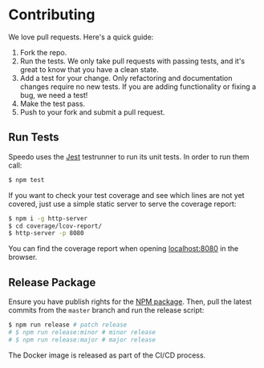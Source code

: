 Contributing
============

We love pull requests. Here's a quick guide:

1. Fork the repo.
2. Run the tests. We only take pull requests with passing tests, and it's great to know that you have a clean state.
3. Add a test for your change. Only refactoring and documentation changes require no new tests. If you are adding functionality or fixing a bug, we need a test!
4. Make the test pass.
5. Push to your fork and submit a pull request.

## Run Tests

Speedo uses the [Jest](https://jestjs.io/) testrunner to run its unit tests. In order to run them call:

```sh
$ npm test
```

If you want to check your test coverage and see which lines are not yet covered, just use a simple static server to serve the coverage report:

```sh
$ npm i -g http-server
$ cd coverage/lcov-report/
$ http-server -p 8080
```

You can find the coverage report when opening [localhost:8080](http://localhost:8080) in the browser.

## Release Package

Ensure you have publish rights for the [NPM package](https://www.npmjs.com/package/speedo). Then, pull the latest commits from the `master` branch and run the release script:

```sh
$ npm run release # patch release
# $ npm run release:minor # minor release
# $ npm run release:major # major release
```

The Docker image is released as part of the CI/CD process.

